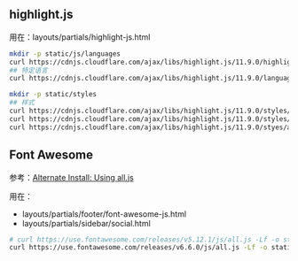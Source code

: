 ## highlight.js

用在：layouts/partials/highlight-js.html

```bash
mkdir -p static/js/languages
curl https://cdnjs.cloudflare.com/ajax/libs/highlight.js/11.9.0/highlight.min.js -Lf -o static/js/highlight.min.js
## 特定语言
curl https://cdnjs.cloudflare.com/ajax/libs/highlight.js/11.9.0/languages/go.min.js -o static/js/languages/go.min.js

mkdir -p static/styles
## 样式
curl https://cdnjs.cloudflare.com/ajax/libs/highlight.js/11.9.0/styles/default.min.css -o static/styles/default.min.css
curl https://cdnjs.cloudflare.com/ajax/libs/highlight.js/11.9.0/styles/github.min.css -o static/styles/github.min.css
curl https://cdnjs.cloudflare.com/ajax/libs/highlight.js/11.9.0/styes/atom-one-dark.min.css -o static/styles/atom-one-dark.min.css
```

## Font Awesome

参考：[Alternate Install: Using all.js](https://docs.fontawesome.com/web/setup/host-yourself/svg-js#alternate-install-using-alljs)

用在：

- layouts/partials/footer/font-awesome-js.html
- layouts/partials/sidebar/social.html

```bash
# curl https://use.fontawesome.com/releases/v5.12.1/js/all.js -Lf -o static/js/all.js
curl https://use.fontawesome.com/releases/v6.6.0/js/all.js -Lf -o static/js/all.js
```
